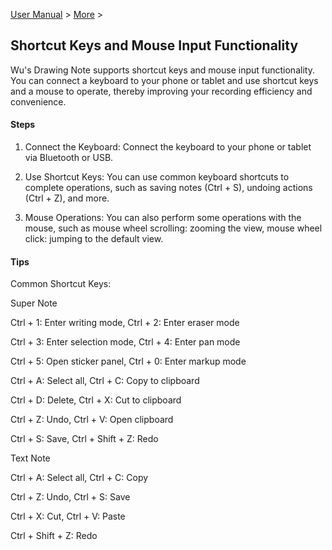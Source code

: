 [User Manual](/dragonnest/drawnote/manual/en) > [More](/dragonnest/drawnote/manual/en/more) >

Shortcut Keys and Mouse Input Functionality
---
Wu's Drawing Note supports shortcut keys and mouse input functionality. You can connect a keyboard to your phone or tablet and use shortcut keys and a mouse to operate, thereby improving your recording efficiency and convenience.

#### Steps

1. Connect the Keyboard:
   Connect the keyboard to your phone or tablet via Bluetooth or USB.

2. Use Shortcut Keys:
   You can use common keyboard shortcuts to complete operations, such as saving notes (Ctrl + S), undoing actions (Ctrl + Z), and more.

3. Mouse Operations:
   You can also perform some operations with the mouse, such as mouse wheel scrolling: zooming the view, mouse wheel click: jumping to the default view.

#### Tips
Common Shortcut Keys:

Super Note

Ctrl + 1: Enter writing mode, Ctrl + 2: Enter eraser mode

Ctrl + 3: Enter selection mode, Ctrl + 4: Enter pan mode

Ctrl + 5: Open sticker panel, Ctrl + 0: Enter markup mode

Ctrl + A: Select all, Ctrl + C: Copy to clipboard

Ctrl + D: Delete, Ctrl + X: Cut to clipboard

Ctrl + Z: Undo, Ctrl + V: Open clipboard

Ctrl + S: Save, Ctrl + Shift + Z: Redo

Text Note

Ctrl + A: Select all, Ctrl + C: Copy

Ctrl + Z: Undo, Ctrl + S: Save

Ctrl + X: Cut, Ctrl + V: Paste

Ctrl + Shift + Z: Redo